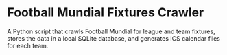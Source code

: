 # Football Mundial Fixtures Crawler

A Python script that crawls Football Mundial for league and team fixtures, stores the data in a local SQLite database, and generates ICS calendar files for each team.
